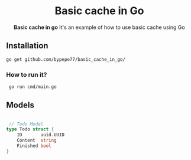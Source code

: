 <div align="center">
 <h1>Basic cache in Go</h1>
    <span><strong>Basic cache in go</strong> It's an example of how to use basic cache using Go</span><br />
</div>

## Installation
```bash
go get github.com/bypepe77/basic_cache_in_go/

```
### How to run it?
```bash
 go run cmd/main.go

```

## Models
```go

 // Todo Model
type Todo struct {
	ID       uuid.UUID
	Content  string
	Finished bool
}

```

## 




